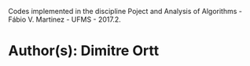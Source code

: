 Codes implemented in the discipline Poject and Analysis of Algorithms - Fábio V. Martinez - UFMS - 2017.2.

# Author(s): Dimitre Ortt
